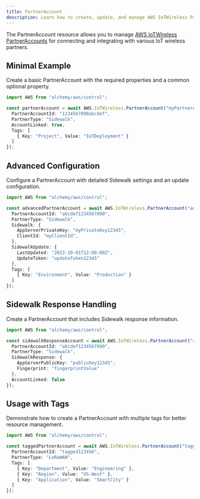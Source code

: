 ```yaml
---
title: PartnerAccount
description: Learn how to create, update, and manage AWS IoTWireless PartnerAccounts using Alchemy Cloud Control.
---
```


The PartnerAccount resource allows you to manage [AWS IoTWireless PartnerAccounts](https://docs.aws.amazon.com/iotwireless/latest/userguide/) for connecting and integrating with various IoT wireless partners.

## Minimal Example

Create a basic PartnerAccount with the required properties and a common optional property.

```ts
import AWS from "alchemy/aws/control";

const partnerAccount = await AWS.IoTWireless.PartnerAccount("myPartnerAccount", {
  PartnerAccountId: "1234567890abcdef",
  PartnerType: "Sidewalk",
  AccountLinked: true,
  Tags: [
    { Key: "Project", Value: "IoTDeployment" }
  ]
});
```

## Advanced Configuration

Configure a PartnerAccount with detailed Sidewalk settings and an update configuration.

```ts
import AWS from "alchemy/aws/control";

const advancedPartnerAccount = await AWS.IoTWireless.PartnerAccount("advancedPartnerAccount", {
  PartnerAccountId: "abcdef1234567890",
  PartnerType: "Sidewalk",
  Sidewalk: {
    AppServerPrivateKey: "myPrivateKey12345",
    ClientId: "myClientId",
  },
  SidewalkUpdate: {
    LastUpdated: "2023-10-01T12:00:00Z",
    UpdateToken: "updateToken12345"
  },
  Tags: [
    { Key: "Environment", Value: "Production" }
  ]
});
```

## Sidewalk Response Handling

Create a PartnerAccount that includes Sidewalk response information.

```ts
import AWS from "alchemy/aws/control";

const sidewalkResponseAccount = await AWS.IoTWireless.PartnerAccount("sidewalkResponseAccount", {
  PartnerAccountId: "abcdef1234567890",
  PartnerType: "Sidewalk",
  SidewalkResponse: {
    AppServerPublicKey: "publicKey12345",
    Fingerprint: "fingerprintValue"
  },
  AccountLinked: false
});
```

## Usage with Tags

Demonstrate how to create a PartnerAccount with multiple tags for better resource management.

```ts
import AWS from "alchemy/aws/control";

const taggedPartnerAccount = await AWS.IoTWireless.PartnerAccount("taggedPartnerAccount", {
  PartnerAccountId: "tagged123456",
  PartnerType: "LoRaWAN",
  Tags: [
    { Key: "Department", Value: "Engineering" },
    { Key: "Region", Value: "US-West" },
    { Key: "Application", Value: "SmartCity" }
  ]
});
```